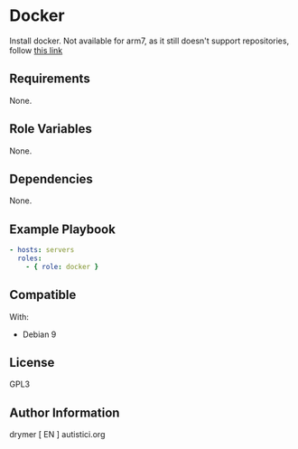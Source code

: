 # Docker

Install docker. Not available for arm7, as it still doesn't support
repositories, follow [this link](https://docs.docker.com/engine/installation/linux/docker-ce/debian/#install-using-the-convenience-script)

## Requirements

None.

## Role Variables

None.

## Dependencies

None.

## Example Playbook

```yaml
- hosts: servers
  roles:
    - { role: docker }
```

## Compatible

With:
  - Debian 9

## License

GPL3

## Author Information

drymer [ EN ] autistici.org
